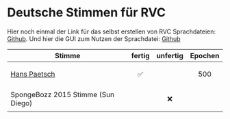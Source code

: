 # Deutsche Stimmen für RVC

Hier noch einmal der Link für das selbst erstellen von RVC Sprachdateien: [Github](https://github.com/RVC-Project/Retrieval-based-Voice-Conversion-WebUI).
Und hier die GUI zum Nutzen der Sprachdatei: [Github](https://github.com/Tiger14n/RVC-GUI)

|Stimme|fertig|unfertig|Epochen|
|---|---|---|---|
|[Hans Paetsch](https://github.com/haunetal1990/AI_RVC_Stimmen/releases/tag/HansPaetsch)|<p align="center">:white_check_mark:</p>||<p align="center">500</p>|
|SpongeBozz 2015 Stimme (Sun Diego)||<p align="center">:x:</p>||
